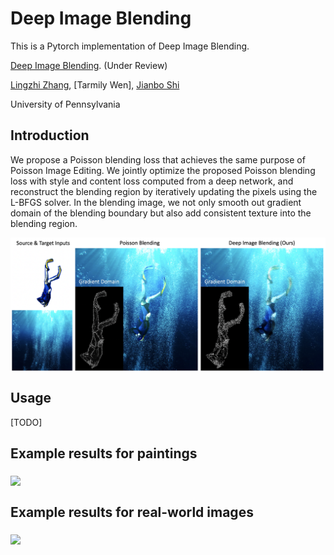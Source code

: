 



# Deep Image Blending

This is a Pytorch implementation of Deep Image Blending. 


[Deep Image Blending](https://arxiv.org/pdf/1910.11495.pdf). (Under Review)

[Lingzhi Zhang](https://owenzlz.github.io/), [Tarmily Wen], [Jianbo Shi](https://www.cis.upenn.edu/~jshi/)  

University of Pennsylvania



 

## Introduction

We propose a Poisson blending loss that achieves the same purpose of Poisson Image Editing. We jointly optimize the proposed Poisson blending loss with style and content loss computed from a deep network, and reconstruct the blending region by iteratively updating the pixels using the L-BFGS solver. In the blending image, we not only smooth out gradient domain of the blending boundary but also add consistent texture into the blending region.

<img src='demo_imgs/first_demo.png' align="middle" width=540>

## Usage

[TODO]


## Example results for paintings

<img src='demo_imgs/painting_comparison.png' align="middle" width=720>


## Example results for real-world images

<img src='demo_imgs/real_comparison.png' align="middle" width=720>


